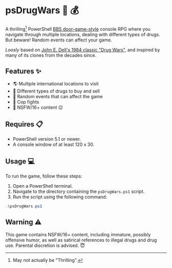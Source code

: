 ﻿# psDrugWars :syringe: :moneybag:

A thrilling[^1] PowerShell [BBS door-game-style](https://en.wikipedia.org/wiki/Door_(bulletin_board_system)) console RPG where you navigate through multiple locations, dealing with different types of drugs. But beware! Random events can affect your game.

*Loosly* based on [John E. Dell's 1984 classic "Drug Wars"](https://en.wikipedia.org/wiki/Drug_Wars_(video_game)), and inspired by many of its clones from the decades since.

## Features :sparkles:

- :earth_americas: Multiple international locations to visit
- :pill: Different types of drugs to buy and sell
- :game_die: Random events that can affect the game
- :cop: Cop fights
- :underage: NSFW/16+ content :wink:

## Requires :clipboard:

- PowerShell version 5.1 or newer.
- A console window of at least 120 x 30.

## Usage :computer:

To run the game, follow these steps:

1. Open a PowerShell terminal.
2. Navigate to the directory containing the `psDrugWars.ps1` script.
3. Run the script using the following command:

```powershell
.\psDrugWars.ps1
```

## Warning :warning:

This game contains NSFW/16+ content, including immature, possibly offensive humor, as well as satirical references to illegal drugs and drug use. Parental discretion is advised. :innocent:

[^1]: May not actually be "Thrilling".